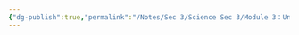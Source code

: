 ```yaml
---
{"dg-publish":true,"permalink":"/Notes/Sec 3/Science Sec 3/Module 3：Univers matériel/Chapitre 6：L'organisation de la matière/6.3：Les mélanges/"}
---
```


